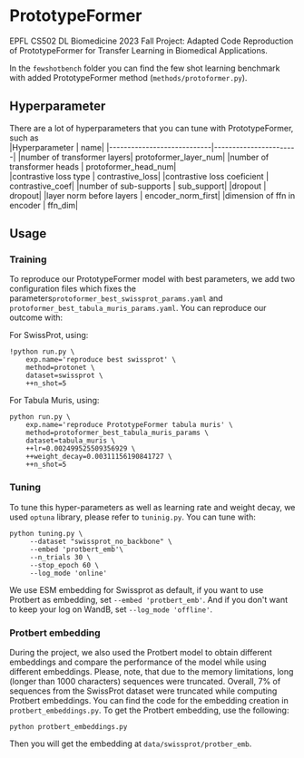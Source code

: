 # PrototypeFormer
 EPFL CS502 DL Biomedicine 2023 Fall Project: Adapted Code Reproduction of PrototypeFormer for Transfer Learning in Biomedical Applications.

In the `fewshotbench` folder you can find the few shot learning benchmark with added PrototypeFormer method (`methods/protoformer.py`).

## Hyperparameter

There are a lot of hyperparameters that you can tune with PrototypeFormer, such as   
|Hyperparameter              |                   name|
|----------------------------|-----------------------|
|number of transformer layers|  protoformer_layer_num|
|number of transformer heads |   protoformer_head_num|  
|contrastive loss type       |       contrastive_loss|
|contrastive loss coeficient |       contrastive_coef|
|number of sub-supports      |            sub_support|
|dropout                     |                dropout|
|layer norm before layers    |     encoder_norm_first|
|dimension of ffn in encoder |                ffn_dim|

## Usage

### Training

To reproduce our PrototypeFormer model with best parameters, we add two configuration files which fixes the parameters`protoformer_best_swissprot_params.yaml` and `protoformer_best_tabula_muris_params.yaml`. You can reproduce our outcome with:

For SwissProt, using:

```
!python run.py \
    exp.name='reproduce best swissprot' \
    method=protonet \
    dataset=swissprot \
    ++n_shot=5
```

For Tabula Muris, using:

```
python run.py \
    exp.name='reproduce PrototypeFormer tabula muris' \
    method=protoformer_best_tabula_muris_params \
    dataset=tabula_muris \
    ++lr=0.002499525509356929 \
    ++weight_decay=0.00311156190841727 \
    ++n_shot=5
```

### Tuning

To tune this hyper-parameters as well as learning rate and weight decay, we used `optuna` library, please refer to `tuninig.py`. You can tune with:

```
python tuning.py \
     --dataset "swissprot_no_backbone" \
     --embed 'protbert_emb'\
     --n_trials 30 \
     --stop_epoch 60 \
     --log_mode 'online'
```

We use ESM embedding for Swissprot as default, if you want to use Protbert as embedding, set `--embed 'protbert_emb'`. And if you don't want to keep your log on WandB, set `--log_mode 'offline'`.



### Protbert embedding

During the project, we also used the Protbert model to obtain different embeddings and compare the performance of the model while using different embeddings. Please, note, that due to the memory limitations, long (longer than 1000 characters) sequences were truncated. Overall, 7% of sequences from the SwissProt dataset were truncated while computing Protbert embeddings. You can find the code for the embedding creation in 
`protbert_embeddings.py`. To get the Protbert embedding, use the following:

```
python protbert_embeddings.py
```

Then you will get the embedding at `data/swissprot/protber_emb`.

### 
